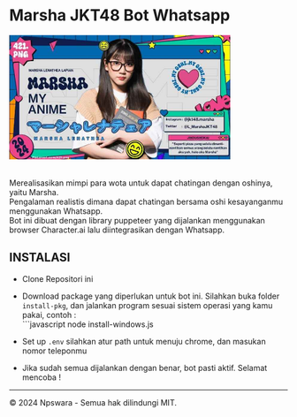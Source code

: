 ### <h1> Marsha JKT48 Bot Whatsapp </h1>
<img src="./Asset/img-vid/marsha.jpg" alt="MarshaJKT48" width="400">
<br>
<p> <br> Merealisasikan mimpi para wota untuk dapat chatingan dengan oshinya, yaitu Marsha. <br> Pengalaman realistis dimana dapat chatingan bersama oshi kesayanganmu menggunakan Whatsapp.<br> Bot ini dibuat dengan library puppeteer yang dijalankan menggunakan browser Character.ai lalu diintegrasikan dengan Whatsapp.</p>

### <h2> INSTALASI </h2>
- Clone Repositori ini

- Download package yang diperlukan untuk bot ini. Silahkan buka folder `install-pkg`, dan jalankan program sesuai sistem operasi yang kamu pakai, contoh : <br> ```javascript node install-windows.js

- Set up `.env` silahkan atur path untuk menuju chrome, dan masukan nomor teleponmu

- Jika sudah semua dijalankan dengan benar, bot pasti aktif. Selamat mencoba !

---

© 2024 Npswara - Semua hak dilindungi MIT.

